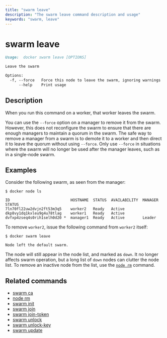 ```yaml
---
title: "swarm leave"
description: "The swarm leave command description and usage"
keywords: "swarm, leave"
---
```


# swarm leave

```markdown
Usage:  docker swarm leave [OPTIONS]

Leave the swarm

Options:
  -f, --force   Force this node to leave the swarm, ignoring warnings
      --help    Print usage
```

## Description

When you run this command on a worker, that worker leaves the swarm.

You can use the `--force` option on a manager to remove it from the swarm.
However, this does not reconfigure the swarm to ensure that there are enough
managers to maintain a quorum in the swarm. The safe way to remove a manager
from a swarm is to demote it to a worker and then direct it to leave the quorum
without using `--force`. Only use `--force` in situations where the swarm will
no longer be used after the manager leaves, such as in a single-node swarm.

## Examples

Consider the following swarm, as seen from the manager:

```console
$ docker node ls

ID                           HOSTNAME  STATUS  AVAILABILITY  MANAGER STATUS
7ln70fl22uw2dvjn2ft53m3q5    worker2   Ready   Active
dkp8vy1dq1kxleu9g4u78tlag    worker1   Ready   Active
dvfxp4zseq4s0rih1selh0d20 *  manager1  Ready   Active        Leader
```

To remove `worker2`, issue the following command from `worker2` itself:

```console
$ docker swarm leave

Node left the default swarm.
```

The node will still appear in the node list, and marked as `down`. It no longer
affects swarm operation, but a long list of `down` nodes can clutter the node
list. To remove an inactive node from the list, use the [`node rm`](node_rm.md)
command.

## Related commands

* [swarm ca](swarm_ca.md)
* [node rm](node_rm.md)
* [swarm init](swarm_init.md)
* [swarm join](swarm_join.md)
* [swarm join-token](swarm_join-token.md)
* [swarm unlock](swarm_unlock.md)
* [swarm unlock-key](swarm_unlock-key.md)
* [swarm update](swarm_update.md)
